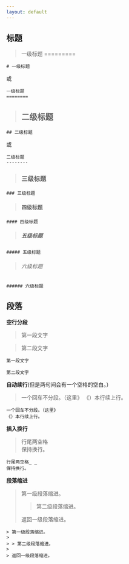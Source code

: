 ```yaml
---
layout: default
---
```


标题
-------

>一级标题
=========  

    # 一级标题
或

    一级标题
    ========
       
>## 二级标题

    ## 二级标题
或

    二级标题
    --------
>### 三级标题  

    ### 三级标题
    
>#### 四级标题    

    #### 四级标题
    
>##### 五级标题

    ##### 五级标题
    
>###### 六级标题 

    ###### 六级标题
    

    
段落
-------

**空行分段**

>第一段文字
    
>第二段文字

    第一段文字
    
    第二段文字

**自动续行**(但是两句间会有一个空格的空白。）

>一个回车不分段。（这里》
>《）本行续上行。

    一个回车不分段。（这里》
    《）本行续上行。
    
**插入换行**

>行尾两空格  
>保持换行。

    行尾两空格_ _  
    保持换行。
    
**段落缩进**

> 第一级段落缩进。
>
> > 第二级段落缩进。
>
> 返回一级段落缩进。

    
    > 第一级段落缩进。
    >
    > > 第二级段落缩进。
    >
    > 返回一级段落缩进。
      
    
